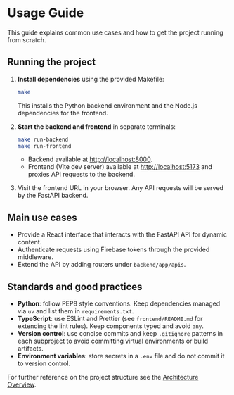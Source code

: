 # Usage Guide

This guide explains common use cases and how to get the project running from scratch.

## Running the project

1. **Install dependencies** using the provided Makefile:
   ```bash
   make
   ```
   This installs the Python backend environment and the Node.js dependencies for the frontend.

2. **Start the backend and frontend** in separate terminals:
   ```bash
   make run-backend
   make run-frontend
   ```
   - Backend available at <http://localhost:8000>.
   - Frontend (Vite dev server) available at <http://localhost:5173> and proxies API requests to the backend.

3. Visit the frontend URL in your browser. Any API requests will be served by the FastAPI backend.

## Main use cases

- Provide a React interface that interacts with the FastAPI API for dynamic content.
- Authenticate requests using Firebase tokens through the provided middleware.
- Extend the API by adding routers under `backend/app/apis`.

## Standards and good practices

- **Python**: follow PEP8 style conventions. Keep dependencies managed via `uv` and list them in `requirements.txt`.
- **TypeScript**: use ESLint and Prettier (see `frontend/README.md` for extending the lint rules). Keep components typed and avoid `any`.
- **Version control**: use concise commits and keep `.gitignore` patterns in each subproject to avoid committing virtual environments or build artifacts.
- **Environment variables**: store secrets in a `.env` file and do not commit it to version control.

For further reference on the project structure see the [Architecture Overview](architecture.md).
